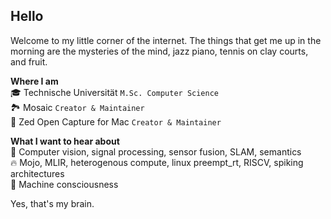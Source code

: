 ## Hello
Welcome to my little corner of the internet. The things that get me up in the morning are the mysteries of the mind, jazz piano, tennis on clay courts, and fruit. 

**Where I am**  
🎓 Technische Universität `M.Sc. Computer Science`  
🏞️ Mosaic `Creator & Maintainer`  
📸 Zed Open Capture for Mac `Creator & Maintainer`  

**What I want to hear about**  
🤖 Computer vision, signal processing, sensor fusion, SLAM, semantics  
🔥 Mojo, MLIR, heterogenous compute, linux preempt_rt, RISCV, spiking architectures  
🔮 Machine consciousness  

Yes, that's my brain.
